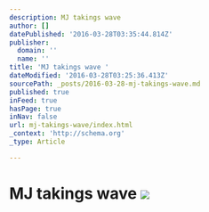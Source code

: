 ```yaml
---
description: MJ takings wave
author: []
datePublished: '2016-03-28T03:35:44.814Z'
publisher:
  domain: ''
  name: ''
title: 'MJ takings wave '
dateModified: '2016-03-28T03:25:36.413Z'
sourcePath: _posts/2016-03-28-mj-takings-wave.md
published: true
inFeed: true
hasPage: true
inNav: false
url: mj-takings-wave/index.html
_context: 'http://schema.org'
_type: Article

---
```

# MJ takings wave ![](https://the-grid-user-content.s3-us-west-2.amazonaws.com/84a50b1e-b1b5-4dd9-baec-c712e56e04f7.jpg)